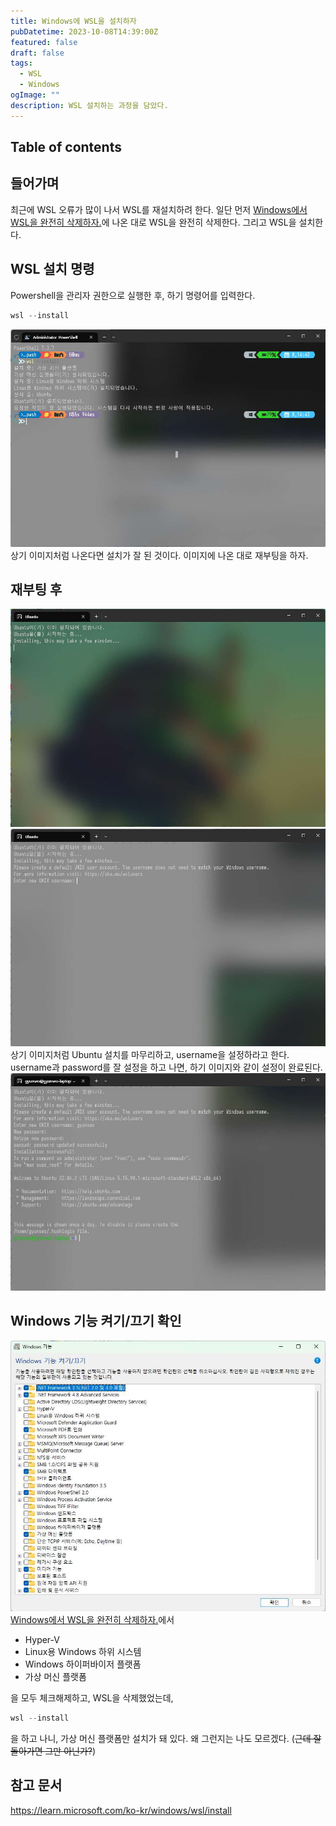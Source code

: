 ```yaml
---
title: Windows에 WSL을 설치하자
pubDatetime: 2023-10-08T14:39:00Z
featured: false
draft: false
tags:
  - WSL
  - Windows
ogImage: ""
description: WSL 설치하는 과정을 담았다.
---
```


## Table of contents

## 들어가며

최근에 WSL 오류가 많이 나서 WSL를 재설치하려 한다.
일단 먼저 [Windows에서 WSL을 완전히 삭제하자.](uninstall-wsl-completely-on-windows.md)에 나온 대로 WSL을 완전히 삭제한다.
그리고 WSL을 설치한다.

## WSL 설치 명령

Powershell을 관리자 권한으로 실행한 후, 하기 명령어를 입력한다.

```powershell
wsl --install
```

![](/src/assets/image/install-wsl-on-windows-1696743830305.jpeg)
상기 이미지처럼 나온다면 설치가 잘 된 것이다.
이미지에 나온 대로 재부팅을 하자.

## 재부팅 후

![](/src/assets/image/install-wsl-on-windows-1696744165825.jpeg)
![](/src/assets/image/install-wsl-on-windows-1696744175895.jpeg)
상기 이미지처럼 Ubuntu 설치를 마무리하고, username을 설정하라고 한다.
username과 password를 잘 설정을 하고 나면, 하기 이미지와 같이 설정이 완료된다.
![](/src/assets/image/install-wsl-on-windows-1696744245267.jpeg)

## Windows 기능 켜기/끄기 확인

![](/src/assets/image/install-wsl-on-windows-1696744570177.jpeg)
[Windows에서 WSL을 완전히 삭제하자.](uninstall-wsl-completely-on-windows.md)에서

- Hyper-V
- Linux용 Windows 하위 시스템
- Windows 하이퍼바이저 플랫폼
- 가상 머신 플랫폼

을 모두 체크해제하고, WSL을 삭제했었는데,

```powershell
wsl --install
```

을 하고 나니, 가상 머신 플랫폼만 설치가 돼 있다.
왜 그런지는 나도 모르겠다. (~~근데 잘 돌아가면 그만 아닌가?~~)

## 참고 문서

<https://learn.microsoft.com/ko-kr/windows/wsl/install>
